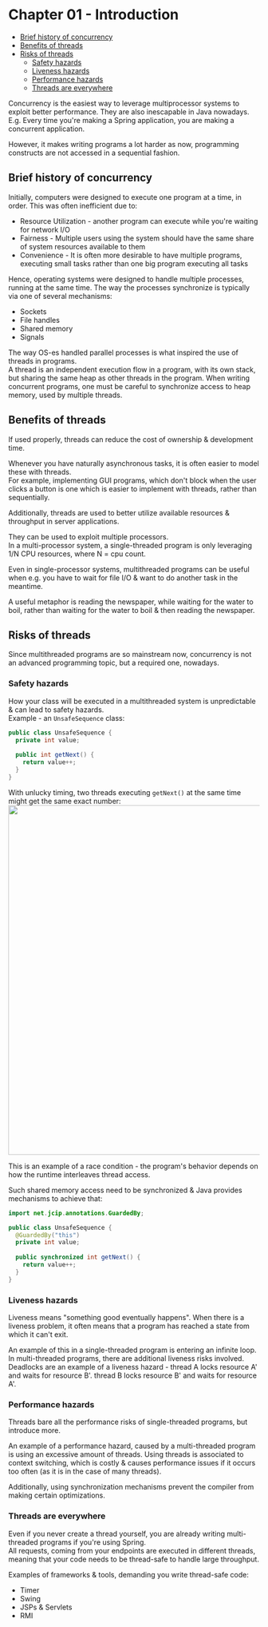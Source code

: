 # Chapter 01 - Introduction

  * [Brief history of concurrency](#brief-history-of-concurrency)
  * [Benefits of threads](#benefits-of-threads)
  * [Risks of threads](#risks-of-threads)
    + [Safety hazards](#safety-hazards)
    + [Liveness hazards](#liveness-hazards)
    + [Performance hazards](#performance-hazards)
    + [Threads are everywhere](#threads-are-everywhere)

Concurrency is the easiest way to leverage multiprocessor systems to exploit better performance. They are also inescapable in Java nowadays. E.g. Every time you're making a Spring application, you are making a concurrent application.

However, it makes writing programs a lot harder as now, programming constructs are not accessed in a sequential fashion.

## Brief history of concurrency
Initially, computers were designed to execute one program at a time, in order.
This was often inefficient due to:
 * Resource Utilization - another program can execute while you're waiting for network I/O
 * Fairness - Multiple users using the system should have the same share of system resources available to them
 * Convenience - It is often more desirable to have multiple programs, executing small tasks rather than one big program executing all tasks
 
Hence, operating systems were designed to handle multiple processes, running at the same time.
The way the processes synchronize is typically via one of several mechanisms:
 * Sockets
 * File handles
 * Shared memory
 * Signals
 
The way OS-es handled parallel processes is what inspired the use of threads in programs.   
A thread is an independent execution flow in a program, with its own stack, but sharing the same heap as other threads in the program.
When writing concurrent programs, one must be careful to synchronize access to heap memory, used by multiple threads.

## Benefits of threads
If used properly, threads can reduce the cost of ownership & development time.

Whenever you have naturally asynchronous tasks, it is often easier to model these with threads.  
For example, implementing GUI programs, which don't block when the user clicks a button is one which is easier to implement with threads, rather than sequentially.  

Additionally, threads are used to better utilize available resources & throughput in server applications.

They can be used to exploit multiple processors.  
In a multi-processor system, a single-threaded program is only leveraging 1/N CPU resources, where N = cpu count.  

Even in single-processor systems, multithreaded programs can be useful when e.g. you have to wait for file I/O & want to do another task in the meantime.  

A useful metaphor is reading the newspaper, while waiting for the water to boil, rather than waiting for the water to boil & then reading the newspaper.  

## Risks of threads
Since multithreaded programs are so mainstream now, concurrency is not an advanced programming topic, but a required one, nowadays.

### Safety hazards
How your class will be executed in a multithreaded system is unpredictable & can lead to safety hazards.  
Example - an `UnsafeSequence` class:
```java
public class UnsafeSequence {
  private int value;
  
  public int getNext() {
    return value++;
  }
}
```

With unlucky timing, two threads executing `getNext()` at the same time might get the same exact number:
<img src="images/1.unlucky-timing.png" width=700 />

This is an example of a race condition - the program's behavior depends on how the runtime interleaves thread access.  

Such shared memory access need to be synchronized & Java provides mechanisms to achieve that:
```java
import net.jcip.annotations.GuardedBy;

public class UnsafeSequence {
  @GuardedBy("this")
  private int value;
  
  public synchronized int getNext() {
    return value++;
  }
}
```

### Liveness hazards
Liveness means "something good eventually happens". When there is a liveness problem, it often means that a program has reached a state from which it can't exit.  

An example of this in a single-threaded program is entering an infinite loop. In multi-threaded programs, there are additional liveness risks involved.  
Deadlocks are an example of a liveness hazard - thread A locks resource A' and waits for resource B'. thread B locks resource B' and waits for resource A'.

### Performance hazards
Threads bare all the performance risks of single-threaded programs, but introduce more.

An example of a performance hazard, caused by a multi-threaded program is using an excessive amount of threads. Using threads is associated to context switching, which is costly & causes performance issues if it occurs too often (as it is in the case of many threads).

Additionally, using synchronization mechanisms prevent the compiler from making certain optimizations.

### Threads are everywhere
Even if you never create a thread yourself, you are already writing multi-threaded programs if you're using Spring.  
All requests, coming from your endpoints are executed in different threads, meaning that your code needs to be thread-safe to handle large throughput.

Examples of frameworks & tools, demanding you write thread-safe code:
 * Timer
 * Swing
 * JSPs & Servlets
 * RMI
